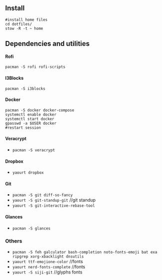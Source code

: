 ## Install

```
#install home files
cd dotfiles/ 
stow -R -t ~ home
```

## Dependencies and utilities 

#### Rofi
`pacman -S rofi rofi-scripts`

#### I3Blocks
`pacman -S i3blocks`

#### Docker 
```
pacman -S docker docker-compose
systemctl enable docker
systemctl start docker
gpasswd -a $USER docker
#restart session
```

#### Veracrypt
- `pacman -S veracrypt`

#### Dropbox
- `yaourt dropbox`

#### Git  
- `pacman -S git diff-so-fancy`
- `yaourt -S git-standup-git` //git standup
- `yaourt -S git-interactive-rebase-tool`

#### Glances
- `pacman -S glances`

### Others
- `pacman -S feh galculator bash-completion noto-fonts-emoji bat exa ripgrep xorg-xbacklight dnsutils`
- `yaourt ttf-emojione-color` //fonts 
- `yaourt nerd-fonts-complete` //fonts 
- `yaourt -S siji-git` //glyphs fonts
